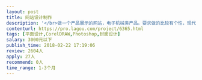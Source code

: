 ```yaml
---                
layout: post       
title: 网站设计制作           
description: '</br>做一个产品展示的网站，电子机械类产品。要求做的比较有个性，现代科技感比较强。做的可以还有几个网店和总部网站一起重新做一下</br>'     
contenturl: https://pro.lagou.com/project/6365.html      
tags: [平面设计,CorelDRAW,Photoshop,封面设计]            
salary: 3000元以下          
publish_time: 2018-02-22 17:19:06         
review: 2604人                   
apply: 27人                   
recommend: 0人                   
time_range: 1-3个月              
---                 
```

